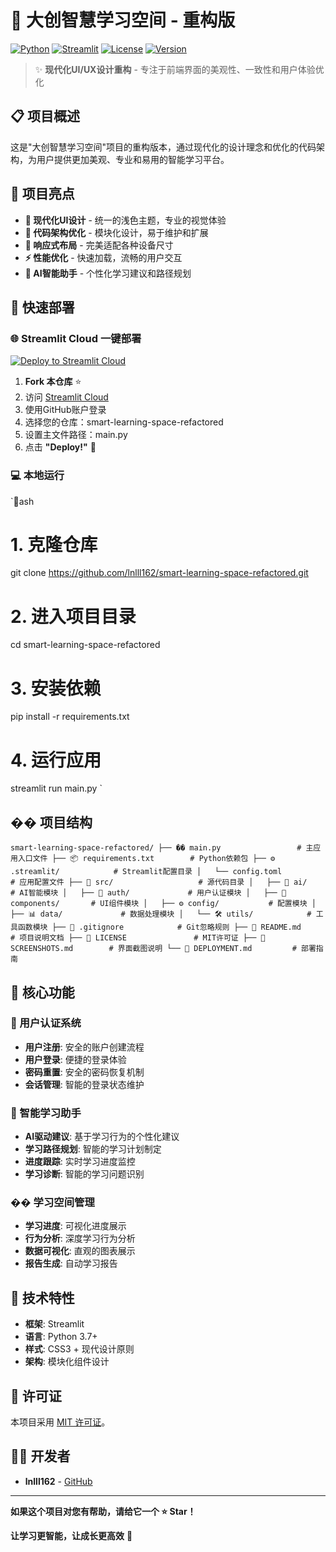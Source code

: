 # 🚀 大创智慧学习空间 - 重构版

[![Python](https://img.shields.io/badge/Python-3.7+-blue.svg)](https://www.python.org/)
[![Streamlit](https://img.shields.io/badge/Streamlit-1.28+-red.svg)](https://streamlit.io/)
[![License](https://img.shields.io/badge/License-MIT-green.svg)](LICENSE)
[![Version](https://img.shields.io/badge/Version-2.0.0-orange.svg)](https://github.com/lnlll162/smart-learning-space-refactored)

> ✨ **现代化UI/UX设计重构** - 专注于前端界面的美观性、一致性和用户体验优化

## 📋 项目概述

这是"大创智慧学习空间"项目的重构版本，通过现代化的设计理念和优化的代码架构，为用户提供更加美观、专业和易用的智能学习平台。

## 🌟 项目亮点

- **🎨 现代化UI设计** - 统一的浅色主题，专业的视觉体验
- **🔧 代码架构优化** - 模块化设计，易于维护和扩展
- **📱 响应式布局** - 完美适配各种设备尺寸
- **⚡ 性能优化** - 快速加载，流畅的用户交互
- **🤖 AI智能助手** - 个性化学习建议和路径规划

## 🚀 快速部署

### 🌐 Streamlit Cloud 一键部署

[![Deploy to Streamlit Cloud](https://img.shields.io/badge/Deploy%20to-Streamlit%20Cloud-red?style=for-the-badge&logo=streamlit)](https://share.streamlit.io/)

1. **Fork 本仓库** ⭐
2. 访问 [Streamlit Cloud](https://share.streamlit.io/)
3. 使用GitHub账户登录
4. 选择您的仓库：smart-learning-space-refactored
5. 设置主文件路径：main.py
6. 点击 **"Deploy!"** 🚀

### 💻 本地运行

`ash
# 1. 克隆仓库
git clone https://github.com/lnlll162/smart-learning-space-refactored.git

# 2. 进入项目目录
cd smart-learning-space-refactored

# 3. 安装依赖
pip install -r requirements.txt

# 4. 运行应用
streamlit run main.py
`

## �� 项目结构

`
smart-learning-space-refactored/
├── �� main.py                 # 主应用入口文件
├── 📦 requirements.txt        # Python依赖包
├── ⚙️ .streamlit/            # Streamlit配置目录
│   └── config.toml           # 应用配置文件
├── 📁 src/                   # 源代码目录
│   ├── 🤖 ai/               # AI智能模块
│   ├── 🔐 auth/             # 用户认证模块
│   ├── 🧩 components/       # UI组件模块
│   ├── ⚙️ config/           # 配置模块
│   ├── 📊 data/             # 数据处理模块
│   └── 🛠️ utils/            # 工具函数模块
├── 🚫 .gitignore            # Git忽略规则
├── 📖 README.md             # 项目说明文档
├── 📄 LICENSE               # MIT许可证
├── 📸 SCREENSHOTS.md        # 界面截图说明
└── 🚀 DEPLOYMENT.md         # 部署指南
`

## 🎯 核心功能

### 🔐 用户认证系统
- **用户注册**: 安全的账户创建流程
- **用户登录**: 便捷的登录体验
- **密码重置**: 安全的密码恢复机制
- **会话管理**: 智能的登录状态维护

### 🤖 智能学习助手
- **AI驱动建议**: 基于学习行为的个性化建议
- **学习路径规划**: 智能的学习计划制定
- **进度跟踪**: 实时学习进度监控
- **学习诊断**: 智能的学习问题识别

### �� 学习空间管理
- **学习进度**: 可视化进度展示
- **行为分析**: 深度学习行为分析
- **数据可视化**: 直观的图表展示
- **报告生成**: 自动学习报告

## 🔧 技术特性

- **框架**: Streamlit
- **语言**: Python 3.7+
- **样式**: CSS3 + 现代设计原则
- **架构**: 模块化组件设计

## 📄 许可证

本项目采用 [MIT 许可证](LICENSE)。

## 👨‍💻 开发者

- **lnlll162** - [GitHub](https://github.com/lnlll162)

---

**如果这个项目对您有帮助，请给它一个 ⭐ Star！**

**让学习更智能，让成长更高效** 🎯
